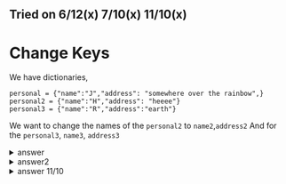 Tried on 6/12(x) 7/10(x) 11/10(x)
---

# Change Keys

We have dictionaries,
```
personal = {"name":"J","address": "somewhere over the rainbow",}
personal2 = {"name":"H","address": "heeee"}
personal3 = {"name":"R","address":"earth"}
```

We want to change the names of the ```personal2``` to ```name2```,```address2```
And for the ```personal3```, ```name3```, ```address3```

<details>
  <summary>answer</summary>
  
  ```py
  personal2 = {k + str(2):v for k,v in personal2.items()}
  personal3 = {k + str(3):v for k,v in personal3.items()}
  
  print(personal2)
  print(personal3)
  ```
  
</details>

<details>
  <summary>answer2</summary>
  
  ```py
  personal2_new = {}
  for k,v in personal2.items():
      k = k + str(2)
      personal2_new[k] = v
  print(personal2_new)

  personal3_new = {}
  for k,v in personal3.items():
      k = k + str(3)
      personal3_new[k] = v
  print(personal3_new)
  ```
</details>


<details>
  <summary>answer 11/10</summary>
  
  ```py
  personal = {"name":"J","address": "somewhere over the rainbow",}
  personal2 = {"name":"H","address": "heeee"}
  personal3 = {"name":"R","address":"earth"}

  personal2 = {}
  for k,v in personal.items():
      if k == "name":
          personal2[k+str(2)] = "H"
      elif k == "address":
          personal2[k+str(2)] = "heeee"

  personal3 = {}
  for k,v in personal.items():
      if k == "name":
          personal3[k+str(3)] = "R"
      elif k == "address":
          personal3[k+str(3)] = "earth"

  print(personal2)
  print(personal3)
  ```
</details>
